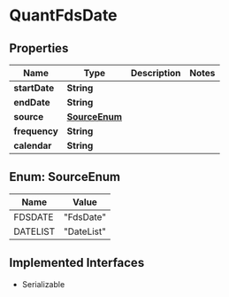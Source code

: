 

# QuantFdsDate


## Properties

Name | Type | Description | Notes
------------ | ------------- | ------------- | -------------
**startDate** | **String** |  | 
**endDate** | **String** |  | 
**source** | [**SourceEnum**](#SourceEnum) |  | 
**frequency** | **String** |  | 
**calendar** | **String** |  | 



## Enum: SourceEnum

Name | Value
---- | -----
FDSDATE | &quot;FdsDate&quot;
DATELIST | &quot;DateList&quot;


## Implemented Interfaces

* Serializable


